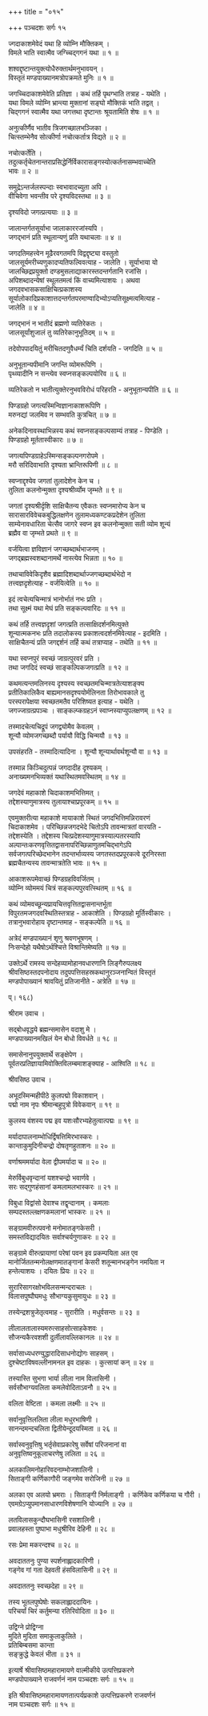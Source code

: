 +++
title = "०१५"

+++
पञ्चदशः सर्गः १५   
  
ज्गदाकाशमेवेदं यथा हि व्योम्नि मौक्तिकम् ।  
विमले भाति स्वात्मैव जग्च्चिद्गगनं यथा ॥ १ ॥  
  
शश्वद्दृष्टान्तयुक्त्योधैरुक्तार्थमनुभावयन् ।  
विस्तृतं मण्डपाख्यानमत्रोपक्रमते मुनिः ॥ १ ॥  
  
जगच्चिदाकाशमेवेति प्रतिज्ञा । कथं तर्हि पृथग्भाति तत्राह - यथेति ।   
यथा विमले व्योम्नि भ्रान्त्या मुक्तानां सङ्घो मौक्तिकं भाति तद्वत् ।   
चिद्गगनं स्वात्मैव यथा जगत्तथा दृष्टान्तः श्रूयतामिति शेषः ॥ १ ॥  
  
अनुत्कीर्णैव भातीव त्रिजगच्छालभञ्जिका ।  
चित्स्तम्भेनैव सोत्कीर्णा नचोत्कर्तात्र विद्यते ॥ २ ॥  
  
नचोत्कर्तेति ।   
तदुत्कर्तृचेतनान्तराप्रसिद्धेर्निर्विकारासङ्गस्योत्कर्तनासम्भवाच्चेति   
भावः ॥ २ ॥  
  
समुद्रेऽन्तर्जलस्पन्दाः स्वभावादच्युता अपि ।  
वीचिवेगा भवन्तीव परे दृश्यविदस्तथा ॥ ३ ॥  
  
दृश्यविदो जगत्प्रत्ययाः ॥ ३ ॥  
  
जालान्तर्गतसूर्याभा जालाकाररजांस्यपि ।  
जगद्भानं प्रति स्थूलान्यणुं प्रति यथाचलाः ॥ ४ ॥  
  
जगदतिमहत्त्वेन मूढैरवगतमपि विद्वद्दृष्ट्या वस्तुतो   
जालसूर्यमरीच्यणुकादप्यतिफल्विवत्याह - जालेति । सूर्याभाया यो   
जालच्छिद्रप्रयुक्तो दण्डमुसलाद्याकारस्तदन्तर्गतानि रजांसि ।   
अपिशब्दादन्येषां स्थूलतमत्वं किं वाच्यमित्याशयः । अथवा   
जगदवभासकसाक्षिचित्प्रकाशस्य   
सूर्यालोकादिप्रकाशात्तदन्तर्गतपरमाण्वादिभ्योऽप्यतिसूक्ष्मत्वमित्याह -   
जालेति ॥ ४ ॥  
  
जगद्भानं न भातीदं ब्रह्मणो व्यतिरेकतः ।  
जालसूर्यांशुजालं तु व्यतिरेकानुभूतिदम् ॥ ५ ॥  
  
तदेवोपपादयितुं मरीचितदणुवैधर्म्यं चिति दर्शयति - जगदिति ॥ ५ ॥  
  
अनुभूतान्यपीमानि जगन्ति व्योमरूपिणि ।  
पृथ्व्यादीनि न सन्त्येव स्वप्नसङ्कल्पयोरिव ॥ ६ ॥  
  
व्यतिरेकतो न भातीत्युक्तेरनुभवविरोधं परिहरति - अनुभूतान्यपीति ॥ ६ ॥  
  
पिण्डग्रहो जगत्यस्मिन्विज्ञानाकाशरूपिणि ।  
मरुनद्यां जलमिव न सम्भवति कुत्रचित् ॥ ७ ॥  
  
अनेकदिनावस्थाभिन्नस्य कथं स्वप्नसङ्कल्पसाम्यं तत्राह - पिण्डेति ।   
पिण्डग्रहो मूर्ततास्वीकारः ॥ ७ ॥  
  
जगत्यपिण्डग्राहेऽस्मिन्सङ्कल्पनगरोपमे ।  
मरौ सरिदिवाभाति दृश्यता भ्रान्तिरूपिणी ॥ ८ ॥  
  
स्वप्नाद्दृश्येव जगतां तुलादेशेन केन च ।  
तुलिता कलनोन्मुक्ता दृश्यश्रीर्व्योम जृम्भते ॥ ९ ॥  
  
जगतां दृश्यश्रीर्दृशि साक्षिचैतन्य एवैकतः स्वप्नमारोप्य केन च   
सारासारविवेचकबुद्धिलक्षणेन तुलामध्यकण्टकप्रदेशेन तुलिता   
साम्येनावधारिता चेत्सैव जागरे स्वप्न इव कलनोन्मुक्ता सती व्योम शून्यं   
ब्रह्मैव वा जृम्भते प्रथते ॥ ९ ॥  
  
वर्जयित्वा ज्ञविज्ञानं जगच्छब्दार्थभाजनम् ।  
जगद्ब्रह्मस्वशब्दानामर्थे नास्त्येव भिन्नता ॥ १० ॥  
  
तथाचाविवेकिदृशैव ब्रह्मादिशब्दार्थाज्जगच्छब्दार्थभेदो न   
तत्त्वज्ञदृशेत्याह - वर्जयित्वेति ॥ १० ॥  
  
इदं त्वचेत्यचिन्मात्रं भानोर्भातं नभः प्रति ।  
तथा सूक्ष्मं यथा मेघं प्रति सङ्कल्पवारिदः ॥ ११ ॥  
  
कथं तर्हि तत्त्वज्ञदृशां जगत्प्रति तत्साक्षिदर्शनमित्युक्ते   
शून्यात्मकनभः प्रति तदालोकस्य प्रकाशत्वदर्शनमिवेत्याह - इदमिति ।   
साक्षिचैतन्यं प्रति जगद्दर्शनं तर्हि कथं तत्राप्याह - तथेति ॥ ११ ॥  
  
यथा स्वप्नपुरं स्वच्छं जाग्रत्पुरवरं प्रति ।  
तथा जगदिदं स्वच्छं साङ्कल्पिकजगत्प्रति ॥ १२ ॥  
  
कथमत्यन्तमलिनस्य दृश्यस्य स्वच्छतमचिन्मात्रतेत्याशङ्क्य   
प्रतीतिकालिकैव बाह्यमानसदृश्ययोर्मलिनता तिरोभावकाले तु   
परस्परापेक्षया स्वच्छतमतैव परिशिष्यत इत्याह - यथेति ।   
जगज्जाग्रत्प्रपञ्चः । साङ्कल्प्कग्रहऽनं स्वाप्नस्याप्युपलक्षणम् ॥ १२ ॥  
  
तस्मादचेत्यचिद्रूपं जगद्व्योमैव केवलम् ।  
शून्यौ व्योमजगच्छब्दौ पर्यायौ विद्धि चिन्मयौ ॥ १३ ॥  
  
उपसंहरति - तस्मादित्यादिना । शून्यौ शून्यार्थावर्थशून्यौ वा ॥ १३ ॥  
  
तस्मान्न किञ्चिदुत्पन्नं जगदादीह दृश्यकम् ।  
अनाख्यमनभिव्यक्तं यथास्थितमवस्थितम् ॥ १४ ॥  
  
जगदेवं महाकाशे चिदाकाशमभित्तिमत् ।  
तद्देशस्याणुमात्रस्य तुलायाश्चाप्रपूरकम् ॥ १५ ॥  
  
एवमुक्तरीत्या महाकाशे मायाकाशे स्थितं जगदभित्तिमन्निरावरणं   
चिदाकाशमेव । परिच्छिन्नजगदभेदे चितोऽपि तावन्मात्रतां वारयति -   
तद्देशस्येति । तद्देशस्य चित्प्रदेशस्याणुमात्रस्याल्पतरस्यापि   
अल्पान्तःकरणवृत्तितद्वासनापरिच्छिन्नाणुतमचिद्भागेऽपि   
सर्वजगत्परिच्छेदभानेन तदन्तर्भाव्यस्य जगतस्तदप्रपूरकत्वे दूरनिरस्ता   
ब्रह्मचैतन्यस्य तावन्मात्रतेति भावः ॥ १५ ॥  
  
आकाशरूपमेवाच्छं पिण्डग्रहविवर्जितम् ।  
व्योम्नि व्योममयं चित्रं सङ्कल्पपुरवत्स्थितम् ॥ १६ ॥  
  
कथं व्योमवच्छून्यप्रायचित्तवृत्तितद्वासनान्तर्भूता   
विपुरतमजगदवस्थितिस्तत्राह - आकाशेति । पिण्डग्रहो मूर्तिस्वीकारः ।   
तत्रानुभवारोहाय दृष्टान्तमाह - सङ्कल्पेति ॥ १६ ॥  
  
अत्रेदं मण्डपाख्यानं शृणु श्रवणभूषणम् ।  
निःसन्देहो यथैषोऽर्थश्चित्ते विश्रान्तिमेष्यति ॥ १७ ॥  
  
उक्तेऽर्थे रामस्य सन्देहव्यामोहानवधारणानि लिङ्गैरुपलक्ष्य   
श्रीवसिष्ठस्तदपनोदाय तदुपपत्तिसहस्रकथानुरञ्जनान्वितं विस्तृतं   
मण्डपोपाख्यानं श्रावयितुं प्रतिजानीते - अत्रेति ॥ १७ ॥  
  
प्। १६८)  
  
श्रीराम उवाच ।  
  
सद्बोधवृद्धये ब्रह्मन्समासेन वदाशु मे ।  
मण्डपाख्यानमखिलं येन बोधो विवर्धते ॥ १८ ॥  
  
समासेनानुपयुक्तार्थे सङ्क्षेपेण ।   
पूर्वतरप्रतिज्ञायामिवोक्तिविलम्बमाशङ्क्याह - आश्विति ॥ १८ ॥  
  
श्रीवसिष्ठ उवाच ।  
  
अभूदस्मिन्महीपीठे कुलपद्मो विकाशवान् ।  
पद्मो नाम नृपः श्रीमान्बहुपुत्रो विवेकवान् ॥ १९ ॥  
  
कुलस्य वंशस्य पद्म इव यशःसौरभ्यहेतुत्वात्पद्मः ॥ १९ ॥  
  
मर्यादापालनाम्भोधिर्द्विषत्तिमिरभास्करः ।  
कान्ताकुमुदिनीचन्द्रो दोषतृणहुताशनः ॥ २० ॥  
  
वर्णाश्रममर्यादा वेला द्वीपमर्यादा च ॥ २० ॥  
  
मेरुर्विबुधवृन्दानां यशश्चन्द्रो भवार्णवे ।  
सरः सद्गुणहंसानां कमलामलभास्करः ॥ २१ ॥  
  
विबुधा विद्वांसो देवाश्च तद्वृन्दानाम् । कमलाः   
सम्पदस्तल्लक्षणकमलानां भास्करः ॥ २१ ॥  
  
सङ्ग्रामवीरुत्पवनो मनोमातङ्गकेसरी ।  
समस्तविद्यादयितः सर्वाश्चर्यगुणाकरः ॥ २२ ॥  
  
  
सङ्ग्रामे वीरुत्प्रायाणां परेषां पवन इव प्रकम्पयिता अत एव   
मानोर्जिततन्मनोलक्षणमातङ्गानां केसरी शतून्मानभङ्गेन नमयिता न   
हन्तेत्याशयः । दयितः प्रियः ॥ २२ ॥  
  
सुरारिसागरक्षोभविलसन्मन्दराचलः ।  
विलासपुष्पौघमधुः सौभाग्यकुसुमायुधः ॥ २३ ॥  
  
तस्येन्द्रशत्रुजेतृत्वमाह - सुरारीति । मधुर्वसन्तः ॥ २३ ॥  
  
लीलालतालास्यमरुत्साहसोत्साहकेशवः ।  
सौजन्यकैरवशशी दुर्लीलावल्लिकानलः ॥ २४ ॥  
  
सर्वासाध्यधरण्युद्धारादिसाधनोद्योगः साहसम् ।   
दुश्चेष्टाविषवल्लीनामनल इव दाहकः । कुत्सायां कन् ॥ २४ ॥  
  
तस्यास्ति सुभगा भार्या लीला नाम विलासिनी ।  
सर्वसौभाग्यवलिता कमलेवोदिताऽवनौ ॥ २५ ॥  
  
वलिता वेष्टिता । कमला लक्ष्मीः ॥ २५ ॥  
  
सर्वानुवृत्तिललिता लीला मधुरभाषिणी ।  
सानन्दमन्दचलिता द्वितीयेन्दूदयस्मिता ॥ २६ ॥  
  
सर्वास्वनुवृत्तिषु भर्तृसेवाप्रकारेषु सर्वेषां परिजनानां वा   
अनुवृत्तिष्वनुकूलाचरणेषु ललिता ॥ २६ ॥  
  
अलकालिमनोहारिवदनाम्भोजशालिनी ।  
सिताङ्गी कर्णिकागौरी जङ्गमेव सरोजिनी ॥ २७ ॥  
  
अलका एव अलयो भ्रमराः । सिताङ्गी निर्मलाङ्गी । कर्णिकेव कर्णिकया च गौरी ।   
एवमग्रेऽप्युपमानसाधारणविशेषणानि योज्यानि ॥ २७ ॥  
  
लतविलासकुन्दौघभासिनी रसशालिनी ।  
प्रवालहस्ता पुष्पाभा मधुश्रीरिव देहिनी ॥ २८ ॥  
  
रसः प्रेमा मकरन्दश्च ॥ २८ ॥  
  
अवदाततनुः पुण्या स्पर्शनाह्लादकारिणी ।  
गङ्गेव गां गता देहवती हंसविलासिनी ॥ २९ ॥  
  
अवदाततनुः स्वच्छदेहा ॥ २९ ॥  
  
तस्य भूतलपुष्पेषोः सकलाह्लाददायिनः ।  
परिचर्यां चिरं कर्तुमन्या रतिरिवोदिता ॥ ३० ॥  
  
उद्विग्ने प्रोद्विग्ना  
मुदिते मुदिता समाकुलाकुलिते ।  
प्रतिबिम्बसमा कान्ता  
सङ्क्रुद्धे केवलं भीता ॥ ३१ ॥  
  
इत्यार्षे श्रीवासिष्ठमहारामायणे वाल्मीकीये उत्पत्तिप्रकरणे   
मण्डपोपाख्याने राजवर्णनं नाम पञ्चदशः सर्गः ॥ १५ ॥  
  
इति श्रीवासिष्ठमहारामायणतात्पर्यप्रकाशे उत्पत्तिप्रकरणे राजवर्णनं   
नाम पञ्चदशः सर्गः ॥ १५ ॥  
  